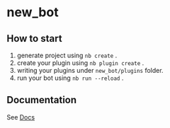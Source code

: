 # new_bot

## How to start

1. generate project using `nb create` .
2. create your plugin using `nb plugin create` .
3. writing your plugins under `new_bot/plugins` folder.
4. run your bot using `nb run --reload` .

## Documentation

See [Docs](https://nonebot.dev/)
